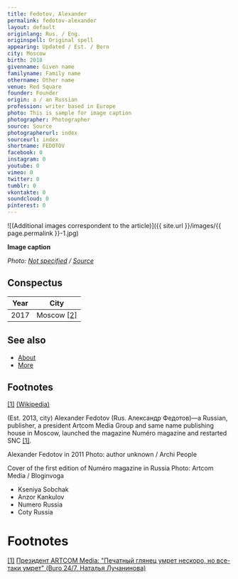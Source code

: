 ```yaml
---
title: Fedotov, Alexander
permalink: fedotov-alexander
layout: default
originlang: Rus. / Eng.
originspell: Original spell
appearing: Updated / Est. / Born
city: Moscow
birth: 2018
givenname: Given name
familyname: Family name
othername: Other name
venue: Red Square
founder: Founder
origin: a / an Russian
profession: writer based in Europe
photo: This is sample for image caption
photographer: Photographer
source: Source
photographerurl: index
sourceurl: index
shortname: FEDOTOV
facebook: 0
instagram: 0
youtube: 0
vimeo: 0
twitter: 0
tumblr: 0
vkontakte: 0
soundcloud: 0
pinterest: 0
---
```


![(Additional images correspondent to the article)]({{ site.url }}/images/{{ page.permalink }}-1.jpg)

**Image caption**

*Photo: [Not specified](index) / [Source](index)*

## Сonspectus

|Year|City|
|-|-|
|2017|Moscow <span id="a2">[\[2\]](#f2)</span>|

## See also

+ [About](index)
+ [More](index)

## Footnotes

[[1]](#a1) <span id="f1"></span> [(Wikipedia)](index)


(Est. 2013, city) Alexander Fedotov (Rus. Александр Федотов)—a Russian, publisher, a president Artcom Media Group and same name publishing house in Moscow, launched the magazine Numéro magazine and restarted SNC <span id="a1">[\[1\]](#f1)</span>.

Alexander Fedotov in 2011
Photo: author unknown / Archi People

Cover of  the first edition of Numéro magazine in Russia
Photo: Artcom Media / Bloginvoga

+ Kseniya Sobchak
+ Anzor Kankulov
+ Numero Russia
+ Coty Russia

# Footnotes

[[1]](#a1) <span id="f1"></span> [Президент ARTCOM Media: "Печатный глянец умрет нескоро, но все-таки умрет" (Buro 24/7, Наталья Лучанинова)](https://www.buro247.ru/personality/interviewheroes/prezident-artcom-media-aleksandr-fedotov-pechatnyy.html)
